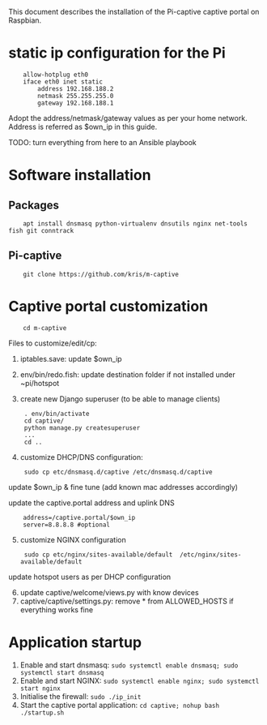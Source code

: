This document describes the installation of the Pi-captive captive portal on Raspbian.

# static ip configuration for the Pi

        allow-hotplug eth0
        iface eth0 inet static
            address 192.168.188.2
            netmask 255.255.255.0
            gateway 192.168.188.1

Adopt the address/netmask/gateway values as per your home network. Address is referred as $own_ip in this guide.

TODO: turn everything from here to an Ansible playbook

# Software installation

## Packages
        apt install dnsmasq python-virtualenv dnsutils nginx net-tools fish git conntrack

## Pi-captive
        git clone https://github.com/kris/m-captive

# Captive portal customization

        cd m-captive

Files to customize/edit/cp:

1. iptables.save: update $own_ip
1. env/bin/redo.fish: update destination folder if not installed under ~pi/hotspot
1. create new Django superuser (to be able to manage clients)
   
        . env/bin/activate
        cd captive/
        python manage.py createsuperuser 
        ...
        cd ..

4. customize DHCP/DNS configuration: 

        sudo cp etc/dnsmasq.d/captive /etc/dnsmasq.d/captive

update $own_ip & fine tune (add known mac addresses accordingly)

update the captive.portal address and uplink DNS

        address=/captive.portal/$own_ip
        server=8.8.8.8 #optional

5. customize NGINX configuration

        sudo cp etc/nginx/sites-available/default  /etc/nginx/sites-available/default

update hotspot users as per DHCP configuration    
    
6. update captive/welcome/views.py with know devices
7. captive/captive/settings.py: remove * from ALLOWED_HOSTS if everything works fine

# Application startup

1. Enable and start dnsmasq: `sudo systemctl enable dnsmasq; sudo systemctl start dnsmasq`
1. Enable and start NGINX: `sudo systemctl enable nginx; sudo systemctl start nginx`
1. Initialise the firewall: `sudo ./ip_init`
1. Start the captive portal application: `cd captive; nohup bash ./startup.sh`

